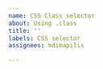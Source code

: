 ```yaml
---
name: CSS Class selector
about: Using .class
title: ''
labels: CSS selector
assignees: mdimapilis

---
```



